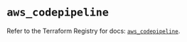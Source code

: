 # `aws_codepipeline`

Refer to the Terraform Registry for docs: [`aws_codepipeline`](https://registry.terraform.io/providers/hashicorp/aws/5.72.0/docs/resources/codepipeline).
